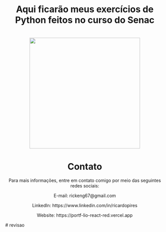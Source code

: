 <h1 align='center'>Aqui ficarão meus exercícios de Python feitos no curso do Senac</h1> 

<h1 align='center'><img src='https://cdn.freebiesupply.com/logos/large/2x/python-5-logo-png-transparent.png' width='350px height='350'>


<h1 align='center'>Contato</h1>
<p align='center'>Para mais informações, entre em contato comigo por meio das seguintes redes sociais:</p>
<p align='center'>E-mail: rickeng67@gmail.com</p>
<p align='center'>LinkedIn: https://www.linkedin.com/in/ricardopires</p>
<p align='center'>Website: https://portf-lio-react-red.vercel.app</p>
# revisao
